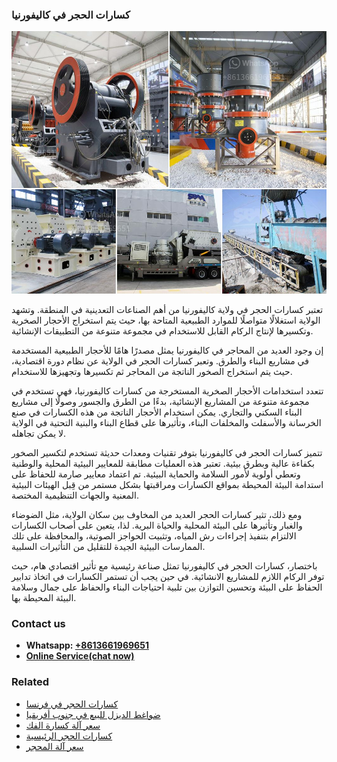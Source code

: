 <h3>كسارات الحجر في كاليفورنيا</h3><img src='1701852631.jpg' alt=''><p>تعتبر كسارات الحجر في ولاية كاليفورنيا من أهم الصناعات التعدينية في المنطقة. وتشهد الولاية استغلالًا متواصلًا للموارد الطبيعية المتاحة بها، حيث يتم استخراج الأحجار الصخرية وتكسيرها لإنتاج الركام القابل للاستخدام في مجموعة متنوعة من التطبيقات الإنشائية.</p><p>إن وجود العديد من المحاجر في كاليفورنيا يمثل مصدرًا هامًا للأحجار الطبيعية المستخدمة في مشاريع البناء والطرق. وتعبر كسارات الحجر في الولاية عن نظام دورة اقتصادية، حيث يتم استخراج الصخور الناتجة من المحاجر ثم تكسيرها وتجهيزها للاستخدام.</p><p>تتعدد استخدامات الأحجار الصخرية المستخرجة من كسارات كاليفورنيا، فهي تستخدم في مجموعة متنوعة من المشاريع الإنشائية، بدءًا من الطرق والجسور وصولًا إلى مشاريع البناء السكني والتجاري. يمكن استخدام الأحجار الناتجة من هذه الكسارات في صنع الخرسانة والأسفلت والمخلفات البناء، وتأثيرها على قطاع البناء والبنية التحتية في الولاية لا يمكن تجاهله.</p><p>تتميز كسارات الحجر في كاليفورنيا بتوفر تقنيات ومعدات حديثة تستخدم لتكسير الصخور بكفاءة عالية وبطرق بيئية. تعتبر هذه العمليات مطابقة للمعايير البيئية المحلية والوطنية وتعطي أولوية لأمور السلامة والحماية البيئية. تم اعتماد معايير صارمة للحفاظ على استدامة البيئة المحيطة بمواقع الكسارات ومراقبتها بشكل مستمر من قِبل الهيئات البيئية المعنية والجهات التنظيمية المختصة.</p><p>ومع ذلك، تثير كسارات الحجر العديد من المخاوف بين سكان الولاية، مثل الضوضاء والغبار وتأثيرها على البيئة المحلية والحياة البرية. لذا، يتعين على أصحاب الكسارات الالتزام بتنفيذ إجراءات رش المياه، وتثبيت الحواجز الصوتية، والمحافظة على تلك الممارسات البيئية الجيدة للتقليل من التأثيرات السلبية.</p><p>باختصار، كسارات الحجر في كاليفورنيا تمثل صناعة رئيسية مع تأثير اقتصادي هام، حيث توفر الركام اللازم للمشاريع الانشائية. في حين يجب أن تستمر الكسارات في اتخاذ تدابير الحفاظ على البيئة وتحسين التوازن بين تلبية احتياجات البناء والحفاظ على جمال وسلامة البيئة المحيطة بها.</p><h3>Contact us</h3><ul><li><strong>Whatsapp:&nbsp;<a href="https://wa.me/8613661969651">+8613661969651</a></strong></li><li><a href="https://swt.shibang-china.com/?git&amp;zhl&amp;كسارات الحجر في كاليفورنيا"><strong>Online Service(chat now)</strong></a></li></ul><h3>Related</h3><ul><li><a href='كسارات الحجر في فرنسا.md'>كسارات الحجر في فرنسا</a></li><li><a href='ضواغط الديزل للبيع في جنوب أفريقيا.md'>ضواغط الديزل للبيع في جنوب أفريقيا</a></li><li><a href='سعر آلة كسارة الفك.md'>سعر آلة كسارة الفك</a></li><li><a href='كسارات الحجر الرئيسية.md'>كسارات الحجر الرئيسية</a></li><li><a href='سعر آلة المحجر.md'>سعر آلة المحجر</a></li></ul>